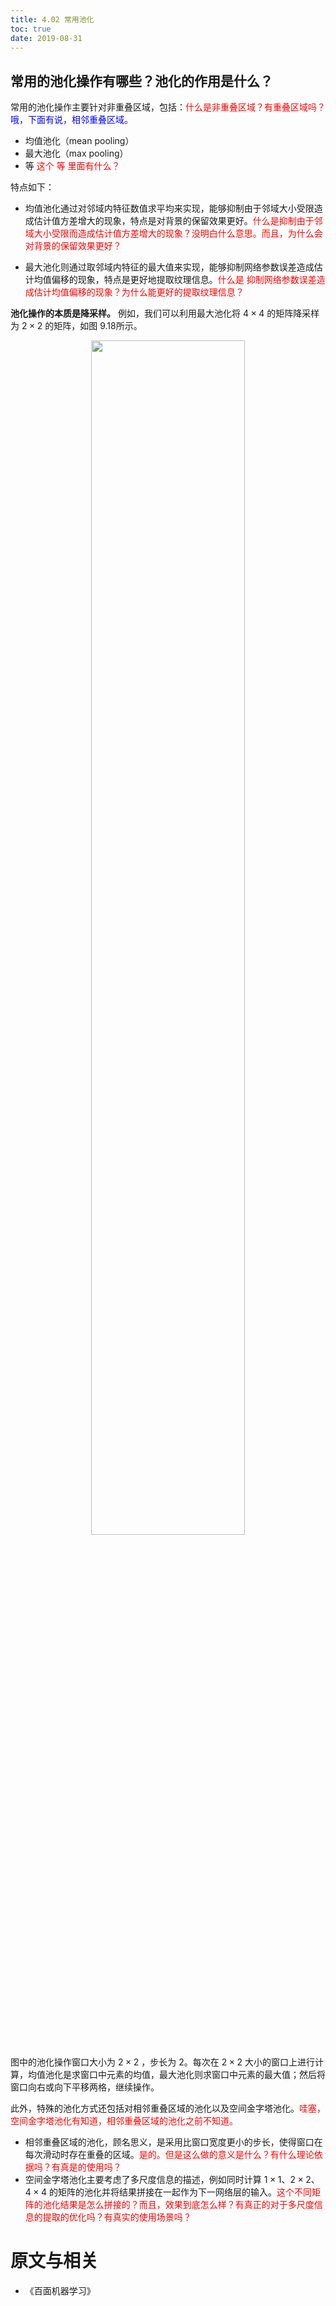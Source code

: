 ```yaml
---
title: 4.02 常用池化
toc: true
date: 2019-08-31
---
```


## 常用的池化操作有哪些？池化的作用是什么？

常用的池化操作主要针对非重叠区域，包括：<span style="color:red;">什么是非重叠区域？有重叠区域吗？</span><span style="color:blue;">哦，下面有说，相邻重叠区域。</span>

- 均值池化（mean pooling）
- 最大池化（max pooling）
- 等 <span style="color:red;">这个 等 里面有什么？</span>

特点如下：

- 均值池化通过对邻域内特征数值求平均来实现，能够抑制由于邻域大小受限造成估计值方差增大的现象，特点是对背景的保留效果更好。<span style="color:red;">什么是抑制由于邻域大小受限而造成估计值方差增大的现象？没明白什么意思。而且，为什么会对背景的保留效果更好？</span>

- 最大池化则通过取邻域内特征的最大值来实现，能够抑制网络参数误差造成估计均值偏移的现象，特点是更好地提取纹理信息。<span style="color:red;">什么是 抑制网络参数误差造成估计均值偏移的现象？为什么能更好的提取纹理信息？</span>

**池化操作的本质是降采样。** 例如，我们可以利用最大池化将 $4×4$ 的矩阵降采样为 $2×2$ 的矩阵，如图 9.18所示。

<p align="center">
    <img width="70%" height="70%" src="http://images.iterate.site/blog/image/20190414/3erav77lXfBt.png?imageslim">
</p>

图中的池化操作窗口大小为 $2×2$ ，步长为 $2$。每次在 $2×2$ 大小的窗口上进行计算，均值池化是求窗口中元素的均值，最大池化则求窗口中元素的最大值；然后将窗口向右或向下平移两格，继续操作。

此外，特殊的池化方式还包括对相邻重叠区域的池化以及空间金字塔池化。<span style="color:red;">哇塞，空间金字塔池化有知道，相邻重叠区域的池化之前不知道。</span>

- 相邻重叠区域的池化，顾名思义，是采用比窗口宽度更小的步长，使得窗口在每次滑动时存在重叠的区域。<span style="color:red;">是的。但是这么做的意义是什么？有什么理论依据吗？有真是的使用吗？</span>
- 空间金字塔池化主要考虑了多尺度信息的描述，例如同时计算 $1×1$、$2×2$、$4×4$ 的矩阵的池化并将结果拼接在一起作为下一网络层的输入。<span style="color:red;">这个不同矩阵的池化结果是怎么拼接的？而且，效果到底怎么样？有真正的对于多尺度信息的提取的优化吗？有真实的使用场景吗？</span>






# 原文与相关

- 《百面机器学习》
